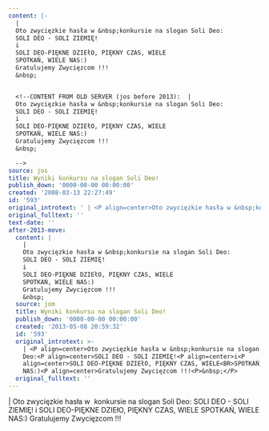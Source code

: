 ```yaml
---
content: |-
  | 
  Oto zwycięzkie hasła w &nbsp;konkursie na slogan Soli Deo:
  SOLI DEO - SOLI ZIEMIĘ!
  i
  SOLI DEO-PIĘKNE DZIEłO, PIĘKNY CZAS, WIELE
  SPOTKAŃ, WIELE NAS:)
  Gratulujemy Zwycięzcom !!!
  &nbsp;


  <!--CONTENT FROM OLD SERVER (jos before 2013):  | 
  Oto zwycięzkie hasła w &nbsp;konkursie na slogan Soli Deo:
  SOLI DEO - SOLI ZIEMIĘ!
  i
  SOLI DEO-PIĘKNE DZIEłO, PIĘKNY CZAS, WIELE
  SPOTKAŃ, WIELE NAS:)
  Gratulujemy Zwycięzcom !!!
  &nbsp;

  -->
source: jos
title: Wyniki konkursu na slogan Soli Deo!
publish_down: '0000-00-00 00:00:00'
created: '2008-03-13 22:27:49'
id: '593'
original_introtext: ' | <P align=center>Oto zwycięzkie hasła w &nbsp;konkursie na slogan Soli Deo:<P align=center>SOLI DEO - SOLI ZIEMIĘ!<P align=center>i<P align=center>SOLI DEO-PIĘKNE DZIEłO, PIĘKNY CZAS, WIELE<BR>SPOTKAŃ, WIELE NAS:)<P align=center>Gratulujemy Zwycięzcom !!!<P>&nbsp;</P>'
original_fulltext: ''
text-date: ''
after-2013-move:
  content: |
    | 
    Oto zwycięzkie hasła w &nbsp;konkursie na slogan Soli Deo:
    SOLI DEO - SOLI ZIEMIĘ!
    i
    SOLI DEO-PIĘKNE DZIEłO, PIĘKNY CZAS, WIELE
    SPOTKAŃ, WIELE NAS:)
    Gratulujemy Zwycięzcom !!!
    &nbsp;
  source: jom
  title: Wyniki konkursu na slogan Soli Deo!
  publish_down: '0000-00-00 00:00:00'
  created: '2013-05-08 20:59:32'
  id: '593'
  original_introtext: >-
    | <P align=center>Oto zwycięzkie hasła w &nbsp;konkursie na slogan Soli
    Deo:<P align=center>SOLI DEO - SOLI ZIEMIĘ!<P align=center>i<P
    align=center>SOLI DEO-PIĘKNE DZIEłO, PIĘKNY CZAS, WIELE<BR>SPOTKAŃ, WIELE
    NAS:)<P align=center>Gratulujemy Zwycięzcom !!!<P>&nbsp;</P>
  original_fulltext: ''
---
```

<time></time>

| 
Oto zwycięzkie hasła w &nbsp;konkursie na slogan Soli Deo:
SOLI DEO - SOLI ZIEMIĘ!
i
SOLI DEO-PIĘKNE DZIEłO, PIĘKNY CZAS, WIELE
SPOTKAŃ, WIELE NAS:)
Gratulujemy Zwycięzcom !!!
&nbsp;


<!--CONTENT FROM OLD SERVER (jos before 2013):  | 
Oto zwycięzkie hasła w &nbsp;konkursie na slogan Soli Deo:
SOLI DEO - SOLI ZIEMIĘ!
i
SOLI DEO-PIĘKNE DZIEłO, PIĘKNY CZAS, WIELE
SPOTKAŃ, WIELE NAS:)
Gratulujemy Zwycięzcom !!!
&nbsp;

-->

<!--{{json:{"created_date":"2008-03-13 22:27:49","publish_down":"0000-00-00 00:00:00","id":"593"}}}-->